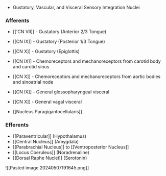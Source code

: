 - Gustatory, Vascular, and Visceral Sensory Integration Nuclei
### Afferents
- [['CN VII]] - Gustatory (Anterior 2/3 Tongue)
- [[CN IX]] - Gustatory (Posterior 1/3 Tongue)
- [[CN X]] - Gustatory (Epiglottis)

- [[CN IX]] - Chemoreceptors and mechanoreceptors from carotid body and carotid sinus
- [[CN X]] - Chemoreceptors and mechanoreceptors from aortic bodies and sinoatrial node

- [[CN IX]] - General glossopharyngeal visceral
- [[CN X]] - General vagal visceral

- [[Nucleus Paragigantocellularis]]
### Efferents
- [[Paraventricular]] (Hypothalamus)
- [[Central Nucleus]] (Amygdala)
- [[Parabrachial Nucleus]] to [[Ventroposterior Nucleus]]
- [[Locus Coeruleus]] (Noradrenaline)
- [[Dorsal Raphe Nuclei]] (Serotonin)


![[Pasted image 20240507191645.png]]